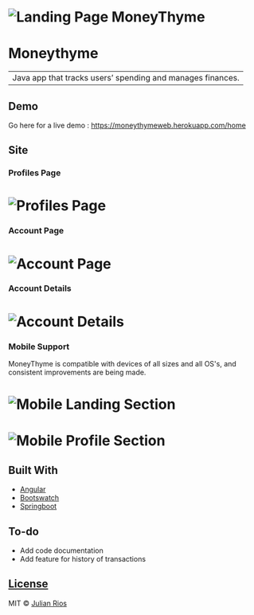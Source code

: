 # ![Landing Page MoneyThyme](https://raw.githubusercontent.com/julianrios/MoneyThyme-Client/master/src/assets/images/Landing-Section-Updated.png) 
# Moneythyme
<table>
<tr>
<td>
Java app that tracks users’ spending and
manages finances.
</td>
</tr>
</table>

## Demo
Go here for a live demo : https://moneythymeweb.herokuapp.com/home


## Site

### Profiles Page
# ![Profiles Page](https://raw.githubusercontent.com/julianrios/MoneyThyme-Client/master/src/assets/images/Profiles-Section-Updated.png)

### Account Page
# ![Account Page](https://raw.githubusercontent.com/julianrios/MoneyThyme-Client/master/src/assets/images/Account-Section-Updated.png)

### Account Details
# ![Account Details](https://raw.githubusercontent.com/julianrios/MoneyThyme-Client/master/src/assets/images/Account-Details-Updated.png)

### Mobile Support
MoneyThyme is compatible with devices of all sizes and all OS's, and consistent improvements are being made.
# ![Mobile Landing Section](https://raw.githubusercontent.com/julianrios/MoneyThyme-Client/master/src/assets/images/Mobile-Landing-Section-Updated.png)
# ![Mobile Profile Section](https://raw.githubusercontent.com/julianrios/MoneyThyme-Client/master/src/assets/images/Mobile-Profile-Section.png)

## Built With
- [Angular](https://angular.io/)
- [Bootswatch](https://bootswatch.com/)
- [Springboot](https://spring.io/)

## To-do
- Add code documentation
- Add feature for history of transactions

## [License](https://github.com/julianrios/MoneyThyme-Client/blob/master/LICENSE.md)

MIT © [Julian Rios](https://github.com/julianrios) 
